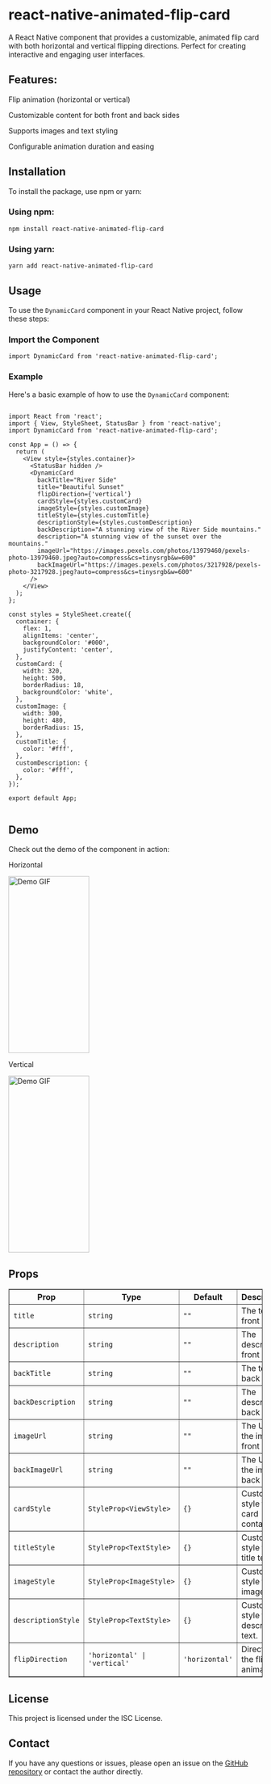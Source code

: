 <!DOCTYPE html>
<html lang="en">
<head>
  <meta charset="UTF-8">
  <meta name="viewport" content="width=device-width, initial-scale=1.0">
</head>
<body>
  <h1>react-native-animated-flip-card</h1>
  <p>A React Native component that provides a customizable, animated flip card with both horizontal and vertical flipping directions. Perfect for creating interactive and engaging user interfaces.</p>
   <h2>Features:</h2>
   <p>Flip animation (horizontal or vertical)</p>
   <p>Customizable content for both front and back sides</p>
   <p>Supports images and text styling</p>
   <p>Configurable animation duration and easing</p>

  <h2>Installation</h2>
  <p>To install the package, use npm or yarn:</p>

  <h3>Using npm:</h3>
  <pre><code>npm install react-native-animated-flip-card</code></pre>

  <h3>Using yarn:</h3>
  <pre><code>yarn add react-native-animated-flip-card</code></pre>

  <h2>Usage</h2>
  <p>To use the <code>DynamicCard</code> component in your React Native project, follow these steps:</p>

  <h3>Import the Component</h3>
  <pre><code>import DynamicCard from 'react-native-animated-flip-card';</code></pre>

  <h3>Example</h3>
  <p>Here's a basic example of how to use the <code>DynamicCard</code> component:</p>

  <pre><code>
import React from 'react';
import { View, StyleSheet, StatusBar } from 'react-native';
import DynamicCard from 'react-native-animated-flip-card';

const App = () => {
  return (
    &lt;View style={styles.container}&gt;
      &lt;StatusBar hidden /&gt;
      &lt;DynamicCard
        backTitle="River Side"
        title="Beautiful Sunset"
        flipDirection={'vertical'}
        cardStyle={styles.customCard}
        imageStyle={styles.customImage}
        titleStyle={styles.customTitle}
        descriptionStyle={styles.customDescription}
        backDescription="A stunning view of the River Side mountains."
        description="A stunning view of the sunset over the mountains."
        imageUrl="https://images.pexels.com/photos/13979460/pexels-photo-13979460.jpeg?auto=compress&cs=tinysrgb&w=600"
        backImageUrl="https://images.pexels.com/photos/3217928/pexels-photo-3217928.jpeg?auto=compress&cs=tinysrgb&w=600"
      /&gt;
    &lt;/View&gt;
  );
};

const styles = StyleSheet.create({
  container: {
    flex: 1,
    alignItems: 'center',
    backgroundColor: '#000',
    justifyContent: 'center',
  },
  customCard: {
    width: 320,
    height: 500,
    borderRadius: 18,
    backgroundColor: 'white',
  },
  customImage: {
    width: 300,
    height: 480,
    borderRadius: 15,
  },
  customTitle: {
    color: '#fff',
  },
  customDescription: {
    color: '#fff',
  },
});

export default App;
  </code></pre>

  <h2>Demo</h2>
  <p>Check out the demo of the component in action:</p>
  <p>Horizontal</p>
  <img src="https://miro.medium.com/v2/resize:fit:438/format:webp/1*AHPmoHUV7lyHD76_aTOyfA.gif" alt="Demo GIF" style="width: 160px; height: 350px">

  <p>Vertical</p>
  <img src="https://miro.medium.com/v2/resize:fit:438/format:webp/1*6GVL_D2jJfqVkog0odNW3A.gif" alt="Demo GIF" style="width: 160px; height: 350px">

  <h2>Props</h2>
   <table
          border="1"
          cellspacing="0"
          cellpadding="8"
          style="width: 100%; border-collapse: collapse"
        >
          <thead>
            <tr>
              <th>Prop</th>
              <th>Type</th>
              <th>Default</th>
              <th>Description</th>
            </tr>
          </thead>
          <tbody>
            <tr>
              <td><code>title</code></td>
              <td><code>string</code></td>
              <td><code>""</code></td>
              <td>The text for front side.</td>
            </tr>
            <tr>
              <td><code>description</code></td>
              <td><code>string</code></td>
              <td><code>""</code></td>
              <td>The description front side.</td>
            </tr>
            <tr>
              <td><code>backTitle</code></td>
              <td><code>string</code></td>
              <td><code>""</code></td>
              <td>The text for back side.</td>
            </tr>
            <tr>
              <td><code>backDescription</code></td>
              <td><code>string</code></td>
              <td><code>""</code></td>
              <td>The description back side.</td>
            </tr>
            <tr>
              <td><code>imageUrl</code></td>
              <td><code>string</code></td>
              <td><code>""</code></td>
              <td>The URL of the image front side.</td>
            </tr>
            <tr>
              <td><code>backImageUrl</code></td>
              <td><code>string</code></td>
              <td><code>""</code></td>
              <td>The URL of the image back side.</td>
            </tr>
            <tr>
              <td><code>cardStyle</code></td>
              <td><code>StyleProp&lt;ViewStyle&gt;</code></td>
              <td><code>{}</code></td>
              <td>Custom style for the card container.</td>
            </tr>
            <tr>
              <td><code>titleStyle</code></td>
              <td><code>StyleProp&lt;TextStyle&gt;</code></td>
              <td><code>{}</code></td>
              <td>Custom style for the title text.</td>
            </tr>
            <tr>
              <td><code>imageStyle</code></td>
              <td><code>StyleProp&lt;ImageStyle&gt;</code></td>
              <td><code>{}</code></td>
              <td>Custom style for the image.</td>
            </tr>
            <tr>
              <td><code>descriptionStyle</code></td>
              <td><code>StyleProp&lt;TextStyle&gt;</code></td>
              <td><code>{}</code></td>
              <td>Custom style for the description text.</td>
            </tr>
            <tr>
              <td><code>flipDirection</code></td>
              <td><code>'horizontal' | 'vertical'</code></td>
              <td><code>'horizontal'</code></td>
              <td>Direction of the flip animation.</td>
            </tr>
          </tbody>
        </table>

  <h2>License</h2>
  <p>This project is licensed under the ISC License.</p>

  <h2>Contact</h2>
  <p>If you have any questions or issues, please open an issue on the <a href="https://github.com/mehuljetani/react-native-animated-flip-card.git">GitHub repository</a> or contact the author directly.</p>
</body>
</html>
